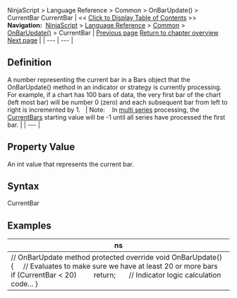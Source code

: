 ﻿
NinjaScript > Language Reference > Common > OnBarUpdate() > CurrentBar
CurrentBar
| << [Click to Display Table of Contents](currentbar.md) >> **Navigation:**     [NinjaScript](ninjascript.md) > [Language Reference](language_reference_wip.md) > [Common](common.md) > [OnBarUpdate()](onbarupdate.md) > CurrentBar | [Previous page](count.md) [Return to chapter overview](onbarupdate.md) [Next page](isdataseriesrequired.md) |
| --- | --- |
## Definition
A number representing the current bar in a Bars object that the OnBarUpdate() method in an indicator or strategy is currently processing. For example, if a chart has 100 bars of data, the very first bar of the chart (left most bar) will be number 0 (zero) and each subsequent bar from left to right is incremented by 1.
 
| Note:    In [multi series](multi-time_frame__instruments.md) processing, the [CurrentBars](currentbars.md) starting value will be -1 until all series have processed the first bar. |
| --- |
 
## 
## Property Value
An int value that represents the current bar.
 
## Syntax
CurrentBar
 
## 
## Examples
| ns |
| --- |
| // OnBarUpdate method protected override void OnBarUpdate() {      // Evaluates to make sure we have at least 20 or more bars      if (CurrentBar < 20)          return;        // Indicator logic calculation code... } |


